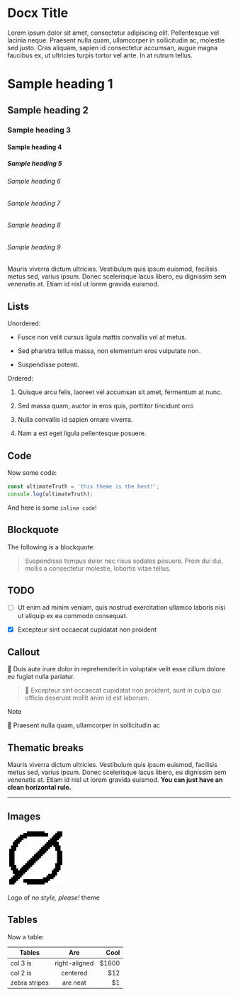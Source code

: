 # Docx Title

Lorem ipsum dolor sit amet, consectetur adipiscing elit. Pellentesque vel lacinia neque. Praesent nulla quam, ullamcorper in sollicitudin ac, molestie sed justo. Cras aliquam, sapien id consectetur accumsan, augue magna faucibus ex, ut ultricies turpis tortor vel ante. In at rutrum tellus.

# Sample heading 1

## Sample heading 2

### Sample heading 3

#### Sample heading 4

##### Sample heading 5

###### Sample heading 6

###### Sample heading 7

###### Sample heading 8

###### Sample heading 9

Mauris viverra dictum ultricies. Vestibulum quis ipsum euismod, facilisis metus sed, varius ipsum. Donec scelerisque lacus libero, eu dignissim sem venenatis at. Etiam id nisl ut lorem gravida euismod.

## Lists

Unordered:

- Fusce non velit cursus ligula mattis convallis vel at metus.

- Sed pharetra tellus massa, non elementum eros vulputate non.

- Suspendisse potenti.

Ordered:

1. Quisque arcu felis, laoreet vel accumsan sit amet, fermentum at nunc.

1. Sed massa quam, auctor in eros quis, porttitor tincidunt orci.

1. Nulla convallis id sapien ornare viverra.

1. Nam a est eget ligula pellentesque posuere.

## Code

Now some code:

```javascript
const ultimateTruth = 'this theme is the best!';
console.log(ultimateTruth);
```

And here is some `inline code`!

## Blockquote

The following is a blockquote:

> Suspendisse tempus dolor nec risus sodales posuere. Proin dui dui, mollis a consectetur molestie, lobortis vitae tellus.
>


## TODO

- [ ] Ut enim ad minim veniam, quis nostrud exercitation ullamco laboris nisi ut aliquip ex ea commodo consequat.

- [x] Excepteur sint occaecat cupidatat non proident

## Callout

🎉 Duis aute irure dolor in reprehenderit in voluptate velit esse cillum dolore eu fugiat nulla pariatur.



> 
>
> 🎉 Excepteur sint occaecat cupidatat non proident, sunt in culpa qui officia deserunt mollit anim id est laborum.
>


> [!NOTE]
>
> 🎉 Praesent nulla quam, ullamcorper in sollicitudin ac
>


## Thematic breaks

Mauris viverra dictum ultricies. Vestibulum quis ipsum euismod, facilisis metus sed, varius ipsum. Donec scelerisque lacus libero, eu dignissim sem venenatis at. Etiam id nisl ut lorem gravida euismod. **You can just have an clean horizontal rule.**

---

## Images

<img src="static/MFg0bUg4QoAimxxBofyc1Cw9nIb.jpg" width="128" height="128"/>

Logo of *no style, please!* theme

## Tables

Now a table:

|Tables|Are|Cool|
|-|:-:|-:|
|col 3 is|right-aligned|$1600|
|col 2 is|centered|$12|
|zebra stripes|are neat|$1|


